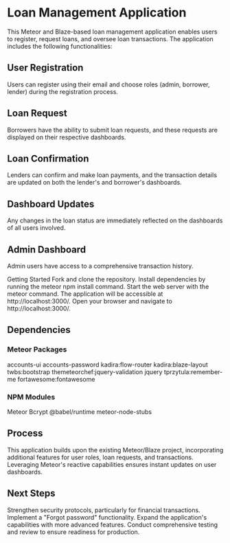 # Loan Management Application
This Meteor and Blaze-based loan management application enables users to register, request loans, and oversee loan transactions. The application includes the following functionalities:

## User Registration
Users can register using their email and choose roles (admin, borrower, lender) during the registration process.

## Loan Request
Borrowers have the ability to submit loan requests, and these requests are displayed on their respective dashboards.

## Loan Confirmation
Lenders can confirm and make loan payments, and the transaction details are updated on both the lender's and borrower's dashboards.

## Dashboard Updates
Any changes in the loan status are immediately reflected on the dashboards of all users involved.

## Admin Dashboard 
Admin users have access to a comprehensive transaction history.

Getting Started
Fork and clone the repository.
Install dependencies by running the meteor npm install command.
Start the web server with the meteor command. The application will be accessible at http://localhost:3000/.
Open your browser and navigate to http://localhost:3000/.

## Dependencies
### Meteor Packages
accounts-ui
accounts-password
kadira:flow-router
kadira:blaze-layout
twbs:bootstrap
themeteorchef:jquery-validation
jquery
tprzytula:remember-me
fortawesome:fontawesome

### NPM Modules
Meteor
Bcrypt
@babel/runtime
meteor-node-stubs


## Process
This application builds upon the existing Meteor/Blaze project, incorporating additional features for user roles, loan requests, and transactions. Leveraging Meteor's reactive capabilities ensures instant updates on user dashboards.

## Next Steps
Strengthen security protocols, particularly for financial transactions.
Implement a "Forgot password" functionality.
Expand the application's capabilities with more advanced features.
Conduct comprehensive testing and review to ensure readiness for production.
